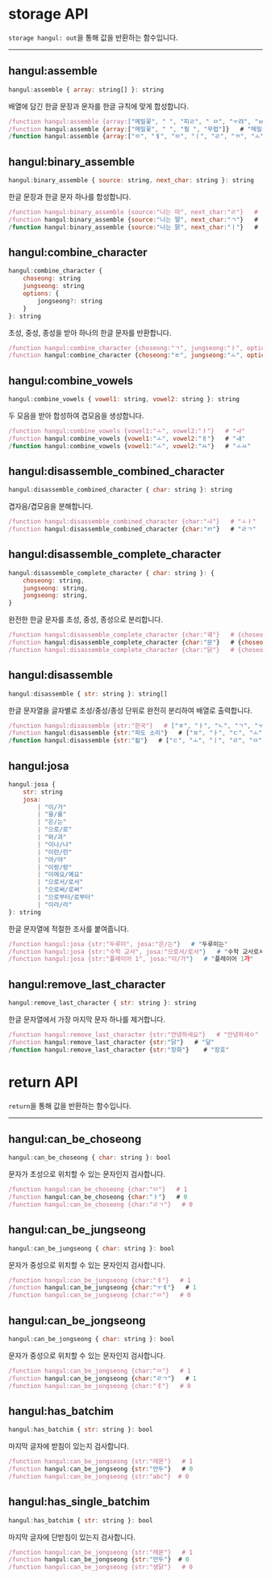 # storage API

`storage hangul: out`을 통해 값을 반환하는 함수입니다.

---

## hangul:assemble

```js
hangul:assemble { array: string[] }: string
```

배열에 담긴 한글 문장과 문자를 한글 규칙에 맞게 합성합니다.

```js
/function hangul:assemble {array:["메밀꽃", " ", "피ㄹ", " ㅁ", "ㅜ려", "ㅂ"]}   # "메밀꽃 필 무렵"
/function hangul:assemble {array:["메밀꽃", " ", "필 ", "무렵"]}   # "메밀꽃 필 무렵"
/function hangul:assemble {array:["ㅁ", "ㅔ", "ㅁ", "ㅣ", "ㄹ", "ㄲ", "ㅗ", "ㅊ"]}   # "메밀꽃"
```

## hangul:binary_assemble

```js
hangul:binary_assemble { source: string, next_char: string }: string
```

한글 문장과 한글 문자 하나를 합성합니다.

```js
/function hangul:binary_assemble {source:"나는 따", next_char:"ㄹ"}   # "나는 딸"
/function hangul:binary_assemble {source:"나는 딸", next_char:"ㄱ"}   # "나는 딹"
/function hangul:binary_assemble {source:"나는 딹", next_char:"ㅣ"}   # "나는 딸기"
```

## hangul:combine_character

```js
hangul:combine_character { 
    choseong: string
    jungseong: string
    options: {
        jongseong?: string
    }
}: string
```

초성, 중성, 종성을 받아 하나의 한글 문자를 반환합니다.

```js
/function hangul:combine_character {choseong:"ㄱ", jungseong:"ㅏ", options:{jongseong:"ㅂㅅ"}}   # "값"
/function hangul:combine_character {choseong:"ㅌ", jungseong:"ㅗ", options:{}}   # "토"
```

## hangul:combine_vowels

```js
hangul:combine_vowels { vowel1: string, vowel2: string }: string
```

두 모음을 받아 합성하여 겹모음을 생성합니다.

```js
/function hangul:combine_vowels {vowel1:"ㅗ", vowel2:"ㅏ"}   # "ㅘ"
/function hangul:combine_vowels {vowel1:"ㅗ", vowel2:"ㅐ"}   # "ㅙ"
/function hangul:combine_vowels {vowel1:"ㅗ", vowel2:"ㅛ"}   # "ㅗㅛ"
```

## hangul:disassemble_combined_character

```js
hangul:disassemble_combined_character { char: string }: string
```

겹자음/겹모음을 분해합니다.

```js
/function hangul:disassemble_combined_character {char:"ㅘ"}   # "ㅗㅏ"
/function hangul:disassemble_combined_character {char:"ㄺ"}   # "ㄹㄱ"
```

## hangul:disassemble_complete_character

```js
hangul:disassemble_complete_character { char: string }: {
    choseong: string,
    jungseong: string,
    jongseong: string,
}
```

완전한 한글 문자를 초성, 중성, 종성으로 분리합니다.

```js
/function hangul:disassemble_complete_character {char:"궤"}   # {choseong:"ㄱ", jungseong:"ㅜㅔ", jongseong:""}
/function hangul:disassemble_complete_character {char:"문"}   # {choseong:"ㅁ", jungseong:"ㅜ", jongseong:"ㄴ"}
/function hangul:disassemble_complete_character {char:"닭"}   # {choseong:"ㄷ", jungseong:"ㅏ", jongseong:"ㄹㄱ"}
```

## hangul:disassemble

```js
hangul:disassemble { str: string }: string[]
```

한글 문자열을 글자별로 초성/중성/종성 단위로 완전히 분리하여 배열로 출력합니다.

```js
/function hangul:disassemble {str:"한국"}   # ["ㅎ", "ㅏ", "ㄴ", "ㄱ", "ㅜ", "ㄱ"]
/function hangul:disassemble {str:"파도 소리"}   # ["ㅍ", "ㅏ", "ㄷ", "ㅗ", " ", "ㅅ", "ㅗ", "ㄹ", "ㅣ"]
/function hangul:disassemble {str:"됢"}   # ["ㄷ", "ㅗ", "ㅣ", "ㄹ", "ㅁ"]
```

## hangul:josa

```js
hangul:josa {
    str: string
    josa:
        | "이/가"
        | "을/를"
        | "은/는"
        | "으로/로"
        | "와/과"
        | "이나/나"
        | "이란/란"
        | "아/야"
        | "이랑/랑"
        | "이에요/예요"
        | "으로서/로서"
        | "으로써/로써"
        | "으로부터/로부터"
        | "이라/라" 
}: string
```

한글 문자열에 적절한 조사를 붙여줍니다.

```js
/function hangul:josa {str:"두루미", josa:"은/는"}   # "두루미는"
/function hangul:josa {str:"수학 교사", josa:"으로서/로서"}   # "수학 교사로서"
/function hangul:josa {str:"플레이어 1", josa:"이/가"}   # "플레이어 1가"
```

## hangul:remove_last_character

```js
hangul:remove_last_character { str: string }: string
```

한글 문자열에서 가장 마지막 문자 하나를 제거합니다.

```js
/function hangul:remove_last_character {str:"안녕하세요"}   # "안녕하세ㅇ"
/function hangul:remove_last_character {str:"닭"}   # "달"
/function hangul:remove_last_character {str:"장화"}    # "장호"
```

# return API

`return`을 통해 값을 반환하는 함수입니다.

---

## hangul:can_be_choseong

```js
hangul:can_be_choseong { char: string }: bool
```

문자가 초성으로 위치할 수 있는 문자인지 검사합니다.

```js
/function hangul:can_be_choseong {char:"ㅁ"}   # 1
/function hangul:can_be_choseong {char:"ㅏ"}   # 0
/function hangul:can_be_choseong {char:"ㄹㄱ"}   # 0
```

## hangul:can_be_jungseong

```js
hangul:can_be_jungseong { char: string }: bool
```

문자가 중성으로 위치할 수 있는 문자인지 검사합니다.

```js
/function hangul:can_be_jungseong {char:"ㅔ"}   # 1
/function hangul:can_be_jungseong {char:"ㅜㅔ"}   # 1
/function hangul:can_be_jungseong {char:"ㅁ"}   # 0
```

## hangul:can_be_jongseong

```js
hangul:can_be_jongseong { char: string }: bool
```

문자가 중성으로 위치할 수 있는 문자인지 검사합니다.

```js
/function hangul:can_be_jongseong {char:"ㅁ"}   # 1
/function hangul:can_be_jongseong {char:"ㄹㄱ"}   # 1
/function hangul:can_be_jongseong {char:"ㅔ"}   # 0
```

## hangul:has_batchim

```js
hangul:has_batchim { str: string }: bool
```

마지막 글자에 받침이 있는지 검사합니다.

```js
/function hangul:can_be_jongseong {str:"레몬"}   # 1
/function hangul:can_be_jongseong {str:"만두"}   # 0
/function hangul:can_be_jongseong {str:"abc"}  # 0
```

## hangul:has_single_batchim

```js
hangul:has_batchim { str: string }: bool
```

마지막 글자에 단받침이 있는지 검사합니다.

```js
/function hangul:can_be_jongseong {str:"레몬"}   # 1
/function hangul:can_be_jongseong {str:"만두"}  # 0
/function hangul:can_be_jongseong {str:"생닭"}   # 0
```
